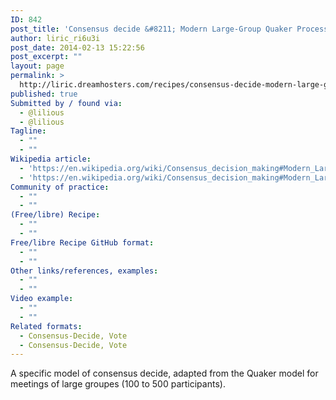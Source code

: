 ```yaml
---
ID: 842
post_title: 'Consensus decide &#8211; Modern Large-Group Quaker Processes'
author: liric_ri6u3i
post_date: 2014-02-13 15:22:56
post_excerpt: ""
layout: page
permalink: >
  http://liric.dreamhosters.com/recipes/consensus-decide-modern-large-group-quaker-processes/
published: true
Submitted by / found via:
  - @lilious
  - @lilious
Tagline:
  - ""
  - ""
Wikipedia article:
  - 'https://en.wikipedia.org/wiki/Consensus_decision_making#Modern_Large-Group_Quaker_Processes'
  - 'https://en.wikipedia.org/wiki/Consensus_decision_making#Modern_Large-Group_Quaker_Processes'
Community of practice:
  - ""
  - ""
(Free/libre) Recipe:
  - ""
  - ""
Free/libre Recipe GitHub format:
  - ""
  - ""
Other links/references, examples:
  - ""
  - ""
Video example:
  - ""
  - ""
Related formats:
  - Consensus-Decide, Vote
  - Consensus-Decide, Vote
---
```

A specific model of consensus decide, adapted from the Quaker model for meetings of large groupes (100 to 500 participants).